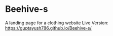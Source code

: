 # Beehive-s
A landing page for a clothing website
Live Version: https://guptayush786.github.io/Beehive-s/
